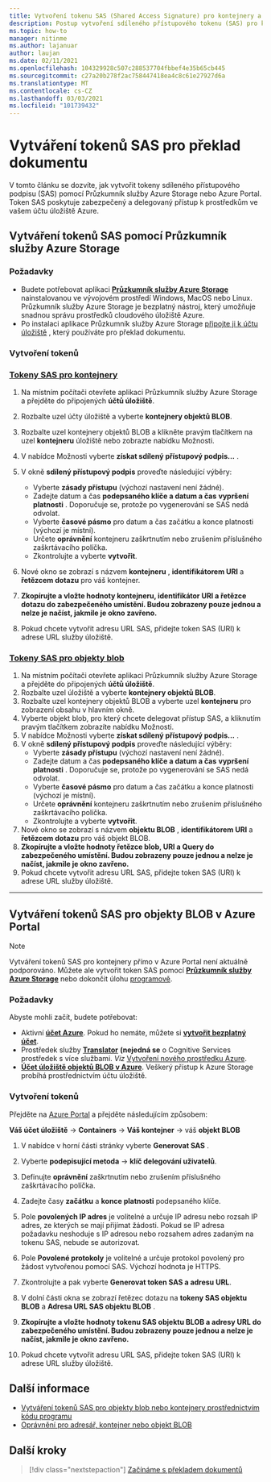 ```yaml
---
title: Vytvoření tokenu SAS (Shared Access Signature) pro kontejnery a objekty BLOB pomocí Microsoft Průzkumník služby Storage
description: Postup vytvoření sdíleného přístupového tokenu (SAS) pro kontejnery a objekty BLOB pomocí Microsoft Průzkumník služby Storage a Azure Portal
ms.topic: how-to
manager: nitinme
ms.author: lajanuar
author: laujan
ms.date: 02/11/2021
ms.openlocfilehash: 104329928c507c288537704fbbef4e35b65cb445
ms.sourcegitcommit: c27a20b278f2ac758447418ea4c8c61e27927d6a
ms.translationtype: MT
ms.contentlocale: cs-CZ
ms.lasthandoff: 03/03/2021
ms.locfileid: "101739432"
---
```

# <a name="create-sas-tokens-for-document-translation"></a>Vytváření tokenů SAS pro překlad dokumentu

V tomto článku se dozvíte, jak vytvořit tokeny sdíleného přístupového podpisu (SAS) pomocí Průzkumník služby Azure Storage nebo Azure Portal. Token SAS poskytuje zabezpečený a delegovaný přístup k prostředkům ve vašem účtu úložiště Azure.

## <a name="create-sas-tokens-with-azure-storage-explorer"></a>Vytváření tokenů SAS pomocí Průzkumník služby Azure Storage

### <a name="prerequisites"></a>Požadavky

* Budete potřebovat aplikaci [**Průzkumník služby Azure Storage**](../../../vs-azure-tools-storage-manage-with-storage-explorer.md) nainstalovanou ve vývojovém prostředí Windows, MacOS nebo Linux. Průzkumník služby Azure Storage je bezplatný nástroj, který umožňuje snadnou správu prostředků cloudového úložiště Azure.
* Po instalaci aplikace Průzkumník služby Azure Storage [připojte ji k účtu úložiště](../../../vs-azure-tools-storage-manage-with-storage-explorer.md?tabs=windows#connect-to-a-storage-account-or-service) , který používáte pro překlad dokumentu.

### <a name="create-your-tokens"></a>Vytvoření tokenů

### <a name="sas-tokens-for-containers"></a>[Tokeny SAS pro kontejnery](#tab/Containers)

1. Na místním počítači otevřete aplikaci Průzkumník služby Azure Storage a přejděte do připojených **účtů úložiště**.
1. Rozbalte uzel účty úložiště a vyberte **kontejnery objektů BLOB**.
1. Rozbalte uzel kontejnery objektů BLOB a klikněte pravým tlačítkem na uzel **kontejneru** úložiště nebo zobrazte nabídku Možnosti.
1. V nabídce Možnosti vyberte **získat sdílený přístupový podpis...** .
1. V okně **sdílený přístupový podpis** proveďte následující výběry:
    * Vyberte **zásady přístupu** (výchozí nastavení není žádné).
    * Zadejte datum a čas **podepsaného klíče a datum a čas** **vypršení platnosti** . Doporučuje se, protože po vygenerování se SAS nedá odvolat.
    * Vyberte **časové pásmo** pro datum a čas začátku a konce platnosti (výchozí je místní).
    * Určete **oprávnění** kontejneru zaškrtnutím nebo zrušením příslušného zaškrtávacího políčka.
    * Zkontrolujte a vyberte **vytvořit**.

1. Nové okno se zobrazí s názvem **kontejneru** , **identifikátorem URI** a **řetězcem dotazu** pro váš kontejner.  
1. **Zkopírujte a vložte hodnoty kontejneru, identifikátor URI a řetězce dotazu do zabezpečeného umístění. Budou zobrazeny pouze jednou a nelze je načíst, jakmile je okno zavřeno.**
1. Pokud chcete vytvořit adresu URL SAS, přidejte token SAS (URI) k adrese URL služby úložiště.

### <a name="sas-tokens-for-blobs"></a>[Tokeny SAS pro objekty blob](#tab/blobs)

1. Na místním počítači otevřete aplikaci Průzkumník služby Azure Storage a přejděte do připojených **účtů úložiště**.
1. Rozbalte uzel úložiště a vyberte **kontejnery objektů BLOB**.
1. Rozbalte uzel kontejnery objektů BLOB a vyberte uzel **kontejneru** pro zobrazení obsahu v hlavním okně.
1. Vyberte objekt blob, pro který chcete delegovat přístup SAS, a kliknutím pravým tlačítkem zobrazíte nabídku Možnosti.
1. V nabídce Možnosti vyberte **získat sdílený přístupový podpis...** .
1. V okně **sdílený přístupový podpis** proveďte následující výběry:
    * Vyberte **zásady přístupu** (výchozí nastavení není žádné).
    * Zadejte datum a čas **podepsaného klíče a datum a čas** **vypršení platnosti** . Doporučuje se, protože po vygenerování se SAS nedá odvolat.
    * Vyberte **časové pásmo** pro datum a čas začátku a konce platnosti (výchozí je místní).
    * Určete **oprávnění** kontejneru zaškrtnutím nebo zrušením příslušného zaškrtávacího políčka.
    * Zkontrolujte a vyberte **vytvořit**.
1. Nové okno se zobrazí s názvem **objektu BLOB** , **identifikátorem URI** a **řetězcem dotazu** pro váš objekt BLOB.  
1. **Zkopírujte a vložte hodnoty řetězce blob, URI a Query do zabezpečeného umístění. Budou zobrazeny pouze jednou a nelze je načíst, jakmile je okno zavřeno.**
1. Pokud chcete vytvořit adresu URL SAS, přidejte token SAS (URI) k adrese URL služby úložiště.

---

## <a name="create-sas-tokens-for-blobs-in-the-azure-portal"></a>Vytváření tokenů SAS pro objekty BLOB v Azure Portal

> [!NOTE]
> Vytváření tokenů SAS pro kontejnery přímo v Azure Portal není aktuálně podporováno. Můžete ale vytvořit token SAS pomocí [**Průzkumník služby Azure Storage**](#create-sas-tokens-with-azure-storage-explorer) nebo dokončit úlohu [programově](../../../storage/blobs/sas-service-create.md).

<!-- markdownlint-disable MD024 -->
### <a name="prerequisites"></a>Požadavky

Abyste mohli začít, budete potřebovat:

* Aktivní [**účet Azure**](https://azure.microsoft.com/free/cognitive-services/).  Pokud ho nemáte, můžete si [**vytvořit bezplatný účet**](https://azure.microsoft.com/free/).
* Prostředek služby [**Translator**](https://ms.portal.azure.com/#create/Microsoft) **(nejedná se** o Cognitive Services prostředek s více službami.  *Viz* [Vytvoření nového prostředku Azure](../../cognitive-services-apis-create-account.md#create-a-new-azure-cognitive-services-resource).  
* [**Účet úložiště objektů BLOB v Azure**](https://ms.portal.azure.com/#create/Microsoft.StorageAccount-ARM). Veškerý přístup k Azure Storage probíhá prostřednictvím účtu úložiště.

### <a name="create-your-tokens"></a>Vytvoření tokenů

Přejděte na [Azure Portal](https://ms.portal.azure.com/#home) a přejděte následujícím způsobem:  

 **Váš účet úložiště** → **Containers** → **Váš kontejner** → váš **objekt BLOB**

1. V nabídce v horní části stránky vyberte **Generovat SAS** .

1. Vyberte **podepisující metoda** → **klíč delegování uživatelů**.

1. Definujte **oprávnění** zaškrtnutím nebo zrušením příslušného zaškrtávacího políčka.

1. Zadejte časy **začátku** a **konce platnosti** podepsaného klíče.

1. Pole **povolených IP adres** je volitelné a určuje IP adresu nebo rozsah IP adres, ze kterých se mají přijímat žádosti. Pokud se IP adresa požadavku neshoduje s IP adresou nebo rozsahem adres zadaným na tokenu SAS, nebude se autorizovat.

1. Pole **Povolené protokoly** je volitelné a určuje protokol povolený pro žádost vytvořenou pomocí SAS. Výchozí hodnota je HTTPS.

1. Zkontrolujte a pak vyberte **Generovat token SAS a adresu URL**.

1. V dolní části okna se zobrazí řetězec dotazu na **tokeny SAS objektu BLOB** a **Adresa URL SAS objektu BLOB** .  

1. **Zkopírujte a vložte hodnoty tokenu SAS objektu BLOB a adresy URL do zabezpečeného umístění. Budou zobrazeny pouze jednou a nelze je načíst, jakmile je okno zavřeno.**

1. Pokud chcete vytvořit adresu URL SAS, přidejte token SAS (URI) k adrese URL služby úložiště.

## <a name="learn-more"></a>Další informace

* [Vytváření tokenů SAS pro objekty blob nebo kontejnery prostřednictvím kódu programu](../../../storage/blobs/sas-service-create.md)
* [Oprávnění pro adresář, kontejner nebo objekt BLOB](/rest/api/storageservices/create-service-sas#permissions-for-a-directory-container-or-blob)

## <a name="next-steps"></a>Další kroky

> [!div class="nextstepaction"]
> [Začínáme s překladem dokumentů](get-started-with-document-translation.md)
>
>